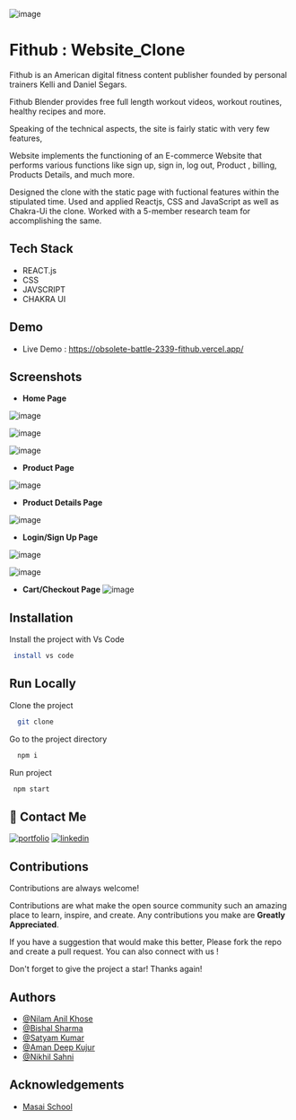 

![image](https://user-images.githubusercontent.com/105915649/208593399-e1379ef2-d9fc-429a-8e68-7c07db8ea94c.png)


# Fithub : Website_Clone


Fithub is an American digital fitness content publisher founded by personal trainers Kelli and Daniel Segars.

Fithub Blender provides free full length workout videos, workout routines, healthy recipes and more.

Speaking of the technical aspects, the site is fairly static with very few features, 

Website implements the functioning of an E-commerce Website that performs various functions like sign up, sign in, log out, Product , billing, Products Details, and much more.

Designed the clone with the static page with fuctional features within the stipulated time. Used and applied Reactjs, CSS and JavaScript as well as Chakra-Ui the clone. Worked with a 5-member research team for accomplishing the same. 
## Tech Stack

- REACT.js
- CSS
- JAVSCRIPT
- CHAKRA UI







## Demo

- Live Demo : https://obsolete-battle-2339-fithub.vercel.app/



## Screenshots

- **Home Page**

![image](https://user-images.githubusercontent.com/105915649/208588267-d9127744-9cc8-44e9-a367-c19061d7d975.png)

 

![image](https://user-images.githubusercontent.com/105915649/208593602-68add55c-6b4c-4e2b-ac3e-6b337c52368c.png)

![image](https://user-images.githubusercontent.com/105915649/208593651-0d10f706-c8ee-4bbe-8b01-2a36ce86cff3.png)

- **Product Page**

![image](https://user-images.githubusercontent.com/105915649/208593731-c4fba2a0-4c45-4ad8-9fef-ef578ff7b2fc.png)


- **Product Details Page**  

![image](https://user-images.githubusercontent.com/105915649/208593790-a86994c6-0fc8-45b5-9f19-cbaaa3c6c210.png)

- **Login/Sign Up Page**

![image](https://user-images.githubusercontent.com/105915649/208593844-3d1ac9bb-5370-4840-b3d2-f31df9f5f286.png)

![image](https://user-images.githubusercontent.com/105915649/208593885-f5cbd920-34a6-4a1c-89be-e414a24f17dd.png)


- **Cart/Checkout Page**
![image](https://user-images.githubusercontent.com/105915649/208594210-3e9c889b-acf0-4c8c-ac6d-4cfac4b13b42.png)




## Installation

Install the project with Vs Code

```bash
 install vs code 
```
    
## Run Locally

Clone the project

```bash
  git clone 
```

Go to the project directory

```bash
  npm i
```

Run project

```bash
 npm start
```




## 🔗 Contact Me

[![portfolio](https://img.shields.io/badge/my_portfolio-000?style=for-the-badge&logo=ko-fi&logoColor=white)](https://satyam0337.github.io/)
[![linkedin](https://img.shields.io/badge/linkedin-0A66C2?style=for-the-badge&logo=linkedin&logoColor=white)](https://www.linkedin.com/in/satyam-kumar-526004237/)





## Contributions

Contributions are always welcome!

Contributions are what make the open source community such an amazing place to learn, inspire, and create. Any contributions you make are **Greatly Appreciated**.

If you have a suggestion that would make this better, Please fork the repo and create a pull request. You can also connect with us !

Don't forget to give the project a star! Thanks again!

## Authors

- [@Nilam Anil Khose](https://www.github.com/nilamkhose2001)
- [@Bishal Sharma](https://www.github.com/bishal00sharma)
- [@Satyam Kumar](https://www.github.com/satyam0337)
- [@Aman Deep Kujur](https://github.com/amandk5)
- [@Nikhil Sahni](https://github.com/snikhil2001)




## Acknowledgements

 - [Masai School](https://www.masaischool.com/)
 

